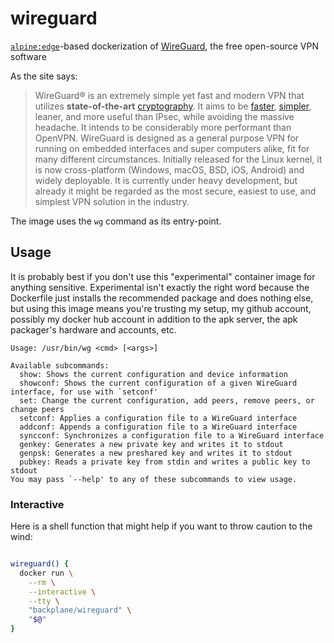 # wireguard

[`alpine:edge`](https://hub.docker.com/_/alpine/)-based dockerization of [WireGuard](https://www.wireguard.com/), the free open-source VPN software

As the site says:

> WireGuard® is an extremely simple yet fast and modern VPN that utilizes **state-of-the-art** [cryptography](https://www.wireguard.com/protocol/). It aims to be [faster](https://www.wireguard.com/performance/), [simpler](https://www.wireguard.com/quickstart/), leaner, and more useful than IPsec, while avoiding the massive headache. It intends to be considerably more performant than OpenVPN. WireGuard is designed as a general purpose VPN for running on embedded interfaces and super computers alike, fit for many different circumstances. Initially released for the Linux kernel, it is now cross-platform (Windows, macOS, BSD, iOS, Android) and widely deployable. It is currently under heavy development, but already it might be regarded as the most secure, easiest to use, and simplest VPN solution in the industry.

The image uses the `wg` command as its entry-point.

## Usage

It is probably best if you don't use this "experimental" container image for anything sensitive. Experimental isn't exactly the right word because the Dockerfile just installs the recommended package and does nothing else, but using this image means you're trusting my setup, my github account, possibly my docker hub account in addition to the apk server, the apk packager's hardware and accounts, etc.

```
Usage: /usr/bin/wg <cmd> [<args>]

Available subcommands:
  show: Shows the current configuration and device information
  showconf: Shows the current configuration of a given WireGuard interface, for use with `setconf'
  set: Change the current configuration, add peers, remove peers, or change peers
  setconf: Applies a configuration file to a WireGuard interface
  addconf: Appends a configuration file to a WireGuard interface
  syncconf: Synchronizes a configuration file to a WireGuard interface
  genkey: Generates a new private key and writes it to stdout
  genpsk: Generates a new preshared key and writes it to stdout
  pubkey: Reads a private key from stdin and writes a public key to stdout
You may pass `--help' to any of these subcommands to view usage.
```

### Interactive

Here is a shell function that might help if you want to throw caution to the wind:

```sh

wireguard() {
  docker run \
    --rm \
    --interactive \
    --tty \
    "backplane/wireguard" \
    "$@"
}

```
